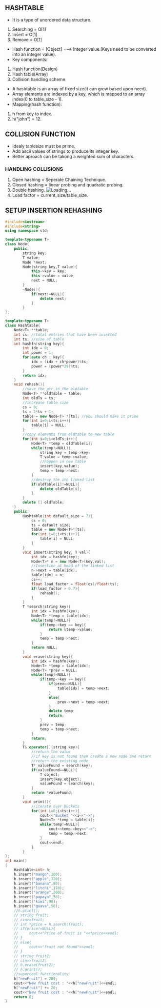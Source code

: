 ## HASHTABLE

* It is a type of unordered data structure.
1. Searching = O[1]
2. Insert = O[1]
3. Remove = O[1]
* Hash function = [Object] ===> Integer value.(Keys need to be converted into an integer value).
* Key components:
1. Hash function(Design)
2. Hash table(Array)
3. Collision handling scheme
* A hashtable is an array of fixed size(it can grow based upon need).
* Array elements are indexed by a key, which is mapped to an array index(0 to table_size - 1).
* Mapping(hash function):
1. h from key to index.
2. h("john") = 12.

## COLLISION FUNCTION

* Idealy tablesize must be prime.
* Add ascii values of strings to produce its integer key.
* Better aproach can be takong a weighted sum of characters.

### HANDLING COLLISIONS

1. Open hashing = Seperate Chaining Technique.
2. Closed hashing = linear probing and quadratic probing.
3. Double hashing.
![Loading...](images/hash1.JPG)
4. Load factor = current_size/table_size.

## SETUP INSERTION REHASHING

```C++
#include<iostream>
#include<string>
using namespace std;

template<typename T>
class Node{
    public:
        string key;
        T value;
        Node *next;
        Node(string key,T value){
            this->key = key;
            this->value = value;
            next = NULL;
        }
        ~Node(){
            if(next!=NULL){
                delete next;
            }
        }
};

template<typename T>
class Hashtable{
    Node<T> **table;
    int cs; //total entries that have been inserted
    int ts; //size of table
    int hashfn(string key){
        int idx = 0;
        int power = 1;
        for(auto ch : key){
            idx = (idx + ch*power)%ts;
            power = (power*29)%ts;
        }
        return idx;
    }
    void rehash(){
        //save the ptr in the oldtable
        Node<T> **oldTable = table;
        int oldTs = ts;
        //increase table size
        cs = 0;
        ts = 2*ts + 1;
        table = new Node<T> *[ts]; //you should make it prime
        for(int i=0;i<ts;i++){
            table[i] = NULL;
        }
        //copy elements from oldtable to new table
        for(int i=0;i<oldTs;i++){
            Node<T> *temp = oldTable[i];
            while(temp!=NULL){
                string key = temp->key;
                T value = temp->value;
                //happen in new table
                insert(key,value);
                temp = temp->next;
            }
            //destroy the ith linked list
            if(oldTable[i]!=NULL){
                delete oldTable[i];
            }
        }
        delete [] oldTable;
    }
    public:
        Hashtable(int default_size = 7){
            cs = 0;
            ts = default_size;
            table = new Node<T>*[ts];
            for(int i=0;i<ts;i++){
                table[i] = NULL;
            }
        }
        void insert(string key, T val){
            int idx = hashfn(key);
            Node<T>* n = new Node<T>(key,val);
            //Insertion at head of the linked list
            n->next = table[idx];
            table[idx] = n;
            cs++;
            float load_factor = float(cs)/float(ts);
            if(load_factor > 0.7){
                rehash();
            }
        }
        T *search(string key){
            int idx = hashfn(key);
            Node<T> *temp = table[idx];
            while(temp!=NULL){
                if(temp->key == key){
                    return &temp->value;
                }
                temp = temp->next;
            }
            return NULL;
        }
        void erase(string key){
            int idx = hashfn(key);
            Node<T> *temp = table[idx];
            Node<T> *prev = NULL;
            while(temp!=NULL){
                if(temp->key == key){
                    if(prev==NULL){
                        table[idx] = temp->next;
                    }
                    else{
                        prev->next = temp->next;
                    }
                    delete temp;
                    return;
                }
                prev = temp;
                temp = temp->next;
            }
            return;
        }
        T& operator[](string key){
            //return the value
            //if key is not found then create a new node and return
            //return the existing node
            T* valueFound = search(key);
            if(valueFound==NULL){
                T object;
                insert(key,object);
                valueFound = search(key);
            }
            return *valueFound;
        }
        void print(){
            //iterate over buckets
            for(int i=0;i<ts;i++){
                cout<<"Bucket "<<i<<"->";
                Node<T> *temp = table[i];
                while(temp!=NULL){
                    cout<<temp->key<<"->";
                    temp = temp->next;
                }
                cout<<endl;
            }
        }
};
int main()
{
    Hashtable<int> h;
    h.insert("mango",100);
    h.insert("apple",120);
    h.insert("banana",80);
    h.insert("litchi",170);
    h.insert("orange",200);
    h.insert("papaya",30);
    h.insert("kiwi",90);
    h.insert("guava",50);
    //h.print();
    // string fruit;
    // cin>>fruit;
    // int *price = h.search(fruit);
    // if(price!=NULL){
    //     cout<<"Price of fruit is "<<*price<<endl;
    // }
    // else{
    //     cout<<"fruit not found"<<endl;
    // }
    // string fruit2;
    // cin>>fruit2;
    // h.erase(fruit2);
    // h.print();
    //supercool functionality
    h["newFruit"] = 200;
    cout<<"New fruit cost : "<<h["newFruit"]<<endl;
    h["newFruit"] += 20;
    cout<<"New fruit cost : "<<h["newFruit"]<<endl;
    return 0;
}
```